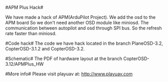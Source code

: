 #APM Plus Hack#

We have made a hack of APM(ArduPilot Project). We add the osd to the APM board So we don't need another OSD module like miniosd.
The communication between autopilot and osd through SPI bus. So the refresh rate faster than miniosd.

#Code hack#
The code we have hack located in the branch PlaneOSD-3.2, CopterOSD-3.1.2 and CopterOSD-3.2.

#Schematic#
The PDF of hardware layout at the branch CopterOSD-3.12/APMPlus_HW

#More info#
Please visit playuav at: http://www.playuav.com